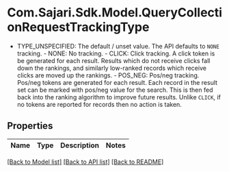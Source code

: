 # Com.Sajari.Sdk.Model.QueryCollectionRequestTrackingType
 - TYPE_UNSPECIFIED: The default / unset value. The API defaults to `NONE` tracking.  - NONE: No tracking.  - CLICK: Click tracking.  A click token is be generated for each result. Results which do not receive clicks fall down the rankings, and similarly low-ranked records which receive clicks are moved up the rankings.  - POS_NEG: Pos/neg tracking.  Pos/neg tokens are generated for each result. Each record in the result set can be marked with pos/neg value for the search. This is then fed back into the ranking algorithm to improve future results. Unlike `CLICK`, if no tokens are reported for records then no action is taken.

## Properties

Name | Type | Description | Notes
------------ | ------------- | ------------- | -------------

[[Back to Model list]](../README.md#documentation-for-models) [[Back to API list]](../README.md#documentation-for-api-endpoints) [[Back to README]](../README.md)

